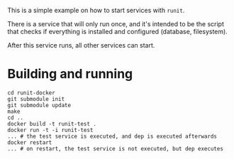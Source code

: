 This is a simple example on how to start services with `runit`.

There is a service that will only run once, and it's intended to be the script
that checks if everything is installed and configured (database, filesystem).

After this service runs, all other services can start.

# Building and running

```
cd runit-docker
git submodule init
git submodule update
make
cd ..
docker build -t runit-test .
docker run -t -i runit-test
... # the test service is executed, and dep is executed afterwards
docker restart
... # on restart, the test service is not executed, but dep executes
```
